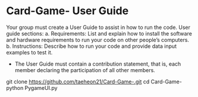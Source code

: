 # Card-Game- User Guide
Your group must create a User Guide to assist in how to run the code. User guide
sections:
a. Requirements: List and explain how to install the software and hardware
requirements to run your code on other people’s computers.
b. Instructions: Describe how to run your code and provide data input examples to test
it.
* The User Guide must contain a contribution statement, that is, each member
declaring the participation of all other members.

git clone https://github.com/taeheon21/Card-Game-.git
cd Card-Game-
python PygameUI.py
